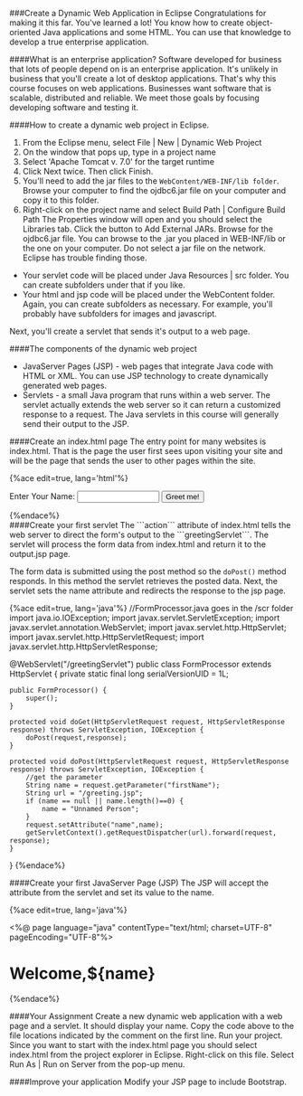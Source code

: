 <!--djw:done-->
###Create a Dynamic Web Application in Eclipse
Congratulations for making it this far. You've learned a lot! You know how to create object-oriented Java applications and some HTML. You can use that knowledge to develop a true enterprise application.

####What is an enterprise application? 
Software developed for business that lots of people depend on is an enterprise application. It's unlikely in business that you'll create a lot of desktop applications. That's why this course focuses on web applications. Businesses want software that is scalable, distributed and reliable. We meet those goals by focusing developing software and testing it.

####How to create a dynamic web project in Eclipse. 
1. From the Eclipse menu, select File | New | Dynamic Web Project
2. On the window that pops up, type in a project name
3. Select 'Apache Tomcat v. 7.0' for the target runtime
4. Click Next twice. Then click Finish.
5. You'll need to add the jar files to the ```WebContent/WEB-INF/lib folder```. Browse your computer to find the ojdbc6.jar file on your computer and copy it to this folder.
6. Right-click on the project name and select Build Path | Configure Build Path
The Properties window will open and you should select the Libraries tab. Click the button to Add External JARs. Browse for the ojdbc6.jar file. You can browse to the .jar you placed in WEB-INF/lib or the one on your computer. Do not select a jar file on the network. Eclipse has trouble finding those.

* Your servlet code will  be placed under Java Resources | src folder. You can create subfolders under that if you like.
* Your html and jsp code will be placed under the WebContent folder. Again, you can create subfolders as necessary. For example, you'll probably have subfolders for images and javascript.

Next, you'll create a servlet that sends it's output to a web page.

####The components of the dynamic web project
* JavaServer Pages (JSP) - web pages that integrate Java code with HTML or XML. You can use JSP technology to create dynamically generated web pages. 
* Servlets - a small Java program that runs within a web server. The servlet actually extends the web server so it can return a customized response to a request. The Java servlets in this course will generally send their output to the JSP.

####Create an index.html page
The entry point for many websites is index.html. That is the page the user first sees upon visiting your site and will be the page that sends the user to other pages within the site.

{%ace edit=true, lang='html'%}
<!-- index.html goes in the /WebContent folder -->
<!DOCTYPE html>
<html>
<head>
<meta charset="UTF-8">
<title>Greeting Servlet Web Page</title>
</head>
<body>
<form action="greetingServlet" method="post">
<label>Enter Your Name:</label>
<input type="text" name="firstName" value="" size="15">
<input type="submit" id="submit" value="Greet me!">
</form>
</body>
</html>
{%endace%}
<div style="page-break-after: always;"></div>
####Create your first servlet
The ```action``` attribute of index.html tells the web server to direct the form's output to the ```greetingServlet```. The servlet will process the form data from index.html and return it to the output.jsp page.

The form data is submitted using the post method so the ```doPost()``` method responds. In this method the servlet retrieves the posted data. Next, the servlet sets the name attribute and redirects the response to the jsp page.

{%ace edit=true, lang='java'%}
//FormProcessor.java goes in the /scr folder
import java.io.IOException;
import javax.servlet.ServletException;
import javax.servlet.annotation.WebServlet;
import javax.servlet.http.HttpServlet;
import javax.servlet.http.HttpServletRequest;
import javax.servlet.http.HttpServletResponse;

@WebServlet("/greetingServlet")
public class FormProcessor extends HttpServlet {
	private static final long serialVersionUID = 1L;
       
    public FormProcessor() {
        super();
    }

	protected void doGet(HttpServletRequest request, HttpServletResponse response) throws ServletException, IOException {
		doPost(request,response);
	}

	protected void doPost(HttpServletRequest request, HttpServletResponse response) throws ServletException, IOException {
		//get the parameter 
		String name = request.getParameter("firstName");
		String url = "/greeting.jsp";
		if (name == null || name.length()==0) {
			name = "Unnamed Person";
		}
		request.setAttribute("name",name);
		getServletContext().getRequestDispatcher(url).forward(request, response);
	}

}
{%endace%}
<div style="page-break-after: always;"></div>
####Create your first JavaServer Page (JSP)
The JSP will accept the attribute from the servlet and set its value to the name.

{%ace edit=true, lang='java'%}
<!--  greeting.jsp goes in the /WebContent folder -->
<%@ page language="java" contentType="text/html; charset=UTF-8"
    pageEncoding="UTF-8"%>
<!DOCTYPE html PUBLIC "-//W3C//DTD HTML 4.01 Transitional//EN" "http://www.w3.org/TR/html4/loose.dtd">
<html>
<head>
<meta http-equiv="Content-Type" content="text/html; charset=UTF-8">
<title>Greeting Servlet</title>
</head>
<body>
<h1>Welcome,${name}</h1>
</body>
</html>
{%endace%}

####Your Assignment
Create a new dynamic web application with a web page and a servlet. It should display your name. Copy the code above to the file locations indicated by the comment on the first line.
Run your project. Since you want to start with the index.html page you should select index.html from the project explorer in Eclipse. Right-click on this file. Select Run As | Run on Server from the pop-up menu.

####Improve your application
Modify your JSP page to include Bootstrap.






